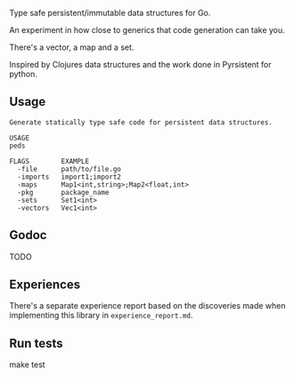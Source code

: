Type safe persistent/immutable data structures for Go.

An experiment in how close to generics that code generation can take you.

There's a vector, a map and a set.

Inspired by Clojures data structures and the work done in Pyrsistent for python.

## Usage
```
Generate statically type safe code for persistent data structures.

USAGE
peds

FLAGS        EXAMPLE
  -file      path/to/file.go
  -imports   import1;import2
  -maps      Map1<int,string>;Map2<float,int>
  -pkg       package_name
  -sets      Set1<int>
  -vectors   Vec1<int>
```

## Godoc
TODO

## Experiences

There's a separate experience report based on the discoveries made when
implementing this library in `experience_report.md`.

Run tests
---------
make test